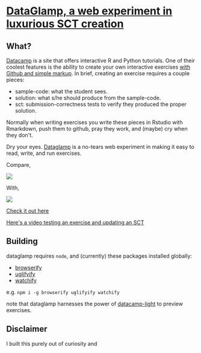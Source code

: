 [DataGlamp, a web experiment in luxurious SCT creation][gh-page]
================================================================

What?
------

[Datacamp](https://datacamp.com) is a site that offers interactive R and Python tutorials.
One of their coolest features is the ability to create your own interactive exercises
[with Github and simple markup](dc-create).
In brief, creating an exercise requires a couple pieces:

* sample-code: what the student sees.
* solution: what s/he should produce from the sample-code.
* sct: submission-correctness tests to verify they produced the proper solution.

Normally when writing exercises you write these pieces in Rstudio with Rmarkdown, 
push them to github, pray they work, and (maybe) cry when they don't.

Dry your eyes. [Dataglamp][gh-page] is a no-tears web experiment in making it easy to 
read, write, and run exercises.

Compare, 

<img src="machow.github.io/dataglamp/content/img/dg-tour.gif" style="max-height: 400px;">

With,

<img src="machow.github.io/dataglamp/content/img/r-tour.gif" style="max-height: 400px;">

[Check it out here][gh-page]

[Here's a video testing an exercise and updating an SCT](https://v.usetapes.com/kcb7DjPxhl)

Building
--------

dataglamp requires `node`, and (currently) these packages installed globally:

* [browserify](http://browserify.org/)
* [uglifyify](https://github.com/hughsk/uglifyify)
* [watchify](https://github.com/substack/watchify)

e.g. `npm i -g browserify uglifyify watchify`

note that dataglamp harnesses the power of [datacamp-light](https://github.com/datacamp/datacamp-light)
to preview exercises.

[gh-page]: http://machow.github.io/dataglamp/
[dc-create]: https://www.datacamp.com/teach/documentation

Disclaimer
----------

I built this purely out of curiosity and 
